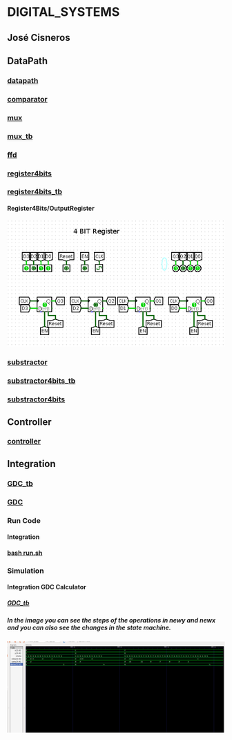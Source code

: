 # DIGITAL_SYSTEMS 
## José Cisneros

## DataPath
### [datapath](datapath.vhdl)
### [comparator](comparator.vhdl)
### [mux](mux.vhdl)
### [mux_tb](mux_tb.vhdl)
### [ffd](ffd.vhdl)
### [register4bits](register4bits.vhdl)
### [register4bits_tb](register4bits_tb.vhdl)
#### Register4Bits/OutputRegister
![Register4Bits/OutputRegister](4BitRegister.png)
### [substractor](substractor.vhdl)
### [substractor4bits_tb](substractor4bits_tb.vhdl)
### [substractor4bits](substractor4bits.vhdl)
## Controller
### [controller](controller.vhdl)
## Integration
### [GDC_tb](GDC_tb.vhdl)
### [GDC](GDC.vhdl)

### Run Code
#### Integration
#### [bash run.sh](run.sh)

### Simulation
#### Integration GDC Calculator
##### [GDC_tb](GDC_tb.vhdl)
##### In the image you can see the steps of the operations in newy and newx and you can also see the changes in the state machine.
![Simulation GDC Calculator](Integration.png)

